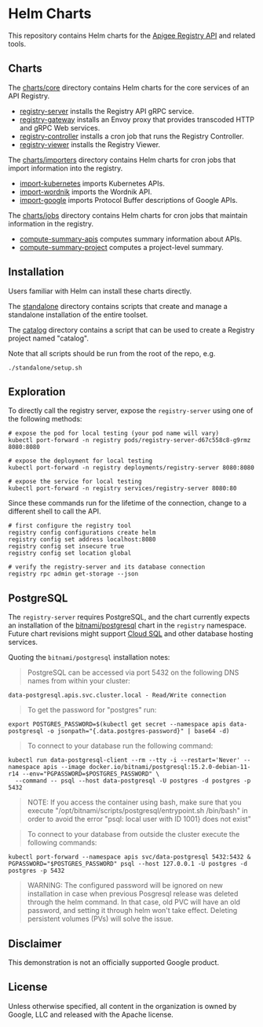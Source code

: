 # Helm Charts

This repository contains Helm charts for the
[Apigee Registry API](https://github.com/apigee/registry) and related tools.

## Charts

The [charts/core](/charts/core) directory contains Helm charts for the core
services of an API Registry.

- [registry-server](/charts/core/registry-server) installs the Registry API
  gRPC service.
- [registry-gateway](/charts/core/registry-gateway) installs an Envoy proxy
  that provides transcoded HTTP and gRPC Web services.
- [registry-controller](/charts/core/registry-controller) installs a cron job
  that runs the Registry Controller.
- [registry-viewer](/charts/core/registry-viewer) installs the Registry Viewer.

The [charts/importers](/charts/importers) directory contains Helm charts for
cron jobs that import information into the registry.

- [import-kubernetes](/charts/importers/import-kubernetes) imports Kubernetes
  APIs.
- [import-wordnik](/charts/importers/import-wordnik) imports the Wordnik API.
- [import-google](/charts/importers/import-google) imports Protocol Buffer descriptions of Google APIs.

The [charts/jobs](/charts/jobs) directory contains Helm charts for cron jobs
that maintain information in the registry.

- [compute-summary-apis](/charts/jobs/compute-summary-apis) computes summary
  information about APIs.
- [compute-summary-project](/charts/jobs/compute-summary-project) computes a
  project-level summary.

## Installation

Users familiar with Helm can install these charts directly.

The [standalone](/standalone) directory contains scripts that create and manage
a standalone installation of the entire toolset.

The [catalog](/catalog) directory contains a script that can be used to create
a Registry project named "catalog".

Note that all scripts should be run from the root of the repo, e.g.
```
./standalone/setup.sh
```

## Exploration

To directly call the registry server, expose the `registry-server` using one of
the following methods:

```
# expose the pod for local testing (your pod name will vary)
kubectl port-forward -n registry pods/registry-server-d67c558c8-g9rmz 8080:8080

# expose the deployment for local testing
kubectl port-forward -n registry deployments/registry-server 8080:8080

# expose the service for local testing
kubectl port-forward -n registry services/registry-server 8080:80
```

Since these commands run for the lifetime of the connection, change to a
different shell to call the API.

```
# first configure the registry tool
registry config configurations create helm
registry config set address localhost:8080
registry config set insecure true
registry config set location global

# verify the registry-server and its database connection
registry rpc admin get-storage --json
```

## PostgreSQL

The `registry-server` requires PostgreSQL, and the chart currently expects an
installation of the
[bitnami/postgresql](https://bitnami.com/stack/postgresql/helm) chart in the
`registry` namespace. Future chart revisions might support
[Cloud SQL](https://cloud.google.com/sql) and other database hosting services.

Quoting the `bitnami/postgresql` installation notes:

> PostgreSQL can be accessed via port 5432 on the following DNS names from
> within your cluster:

    data-postgresql.apis.svc.cluster.local - Read/Write connection

> To get the password for "postgres" run:

    export POSTGRES_PASSWORD=$(kubectl get secret --namespace apis data-postgresql -o jsonpath="{.data.postgres-password}" | base64 -d)

> To connect to your database run the following command:

    kubectl run data-postgresql-client --rm --tty -i --restart='Never' --namespace apis --image docker.io/bitnami/postgresql:15.2.0-debian-11-r14 --env="PGPASSWORD=$POSTGRES_PASSWORD" \
      --command -- psql --host data-postgresql -U postgres -d postgres -p 5432

> NOTE: If you access the container using bash, make sure that you execute
> "/opt/bitnami/scripts/postgresql/entrypoint.sh /bin/bash" in order to avoid
> the error "psql: local user with ID 1001} does not exist"

> To connect to your database from outside the cluster execute the following
> commands:

    kubectl port-forward --namespace apis svc/data-postgresql 5432:5432 &
    PGPASSWORD="$POSTGRES_PASSWORD" psql --host 127.0.0.1 -U postgres -d postgres -p 5432

> WARNING: The configured password will be ignored on new installation in case
> when previous Posgresql release was deleted through the helm command. In that
> case, old PVC will have an old password, and setting it through helm won't
> take effect. Deleting persistent volumes (PVs) will solve the issue.

## Disclaimer

This demonstration is not an officially supported Google product.

## License

Unless otherwise specified, all content in the organization is owned by Google,
LLC and released with the Apache license.
